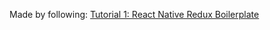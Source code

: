 Made by following: [Tutorial 1: React Native Redux Boilerplate](https://medium.com/@mosesesan/tutorial-react-native-redux-boilerplate-4899f5c4f431)
